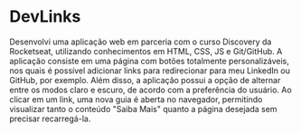 #  DevLinks


Desenvolvi uma aplicação web em parceria com o curso Discovery da Rocketseat, utilizando conhecimentos em HTML, CSS, JS e Git/GitHub.
A aplicação consiste em uma página com botões totalmente personalizáveis, nos quais é possível adicionar links para redirecionar para meu LinkedIn ou GitHub, por exemplo. 
Além disso, a aplicação possui a opção de alternar entre os modos claro e escuro, de acordo com a preferência do usuário. 
Ao clicar em um link, uma nova guia é aberta no navegador, permitindo visualizar tanto o conteúdo "Saiba Mais" quanto a página desejada sem precisar recarregá-la.

